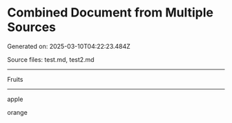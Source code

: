 # Combined Document from Multiple Sources

Generated on: 2025-03-10T04:22:23.484Z

Source files: test.md, test2.md

---

Fruits

---

apple

orange
